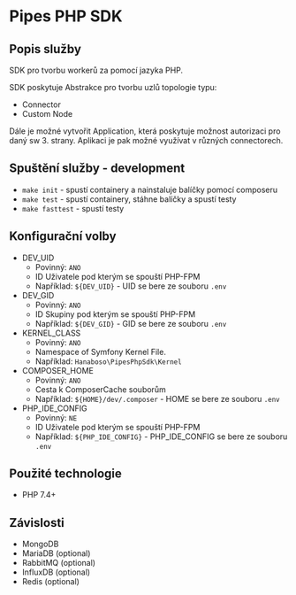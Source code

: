 # Pipes PHP SDK

## Popis služby
SDK pro tvorbu workerů za pomocí jazyka PHP.

SDK poskytuje Abstrakce pro tvorbu uzlů topologie typu:
- Connector
- Custom Node

Dále je možné vytvořit Application, která poskytuje možnost autorizaci pro daný sw 3. strany. Aplikaci je pak možné využívat v různých connectorech. 

## Spuštění služby - development
- `make init`       - spustí containery a nainstaluje balíčky pomocí composeru
- `make test`       - spustí containery, stáhne balíčky a spustí testy
- `make fasttest`   - spustí testy

## Konfigurační volby
- DEV_UID 
    - Povinný: `ANO`
    - ID Uživatele pod kterým se spouští PHP-FPM
    - Například: `${DEV_UID}` - UID se bere ze souboru `.env`
- DEV_GID 
    - Povinný: `ANO`
    - ID Skupiny pod kterým se spouští PHP-FPM
    - Například: `${DEV_GID}` - GID se bere ze souboru `.env`
- KERNEL_CLASS 
    - Povinný: `ANO`
    - Namespace of Symfony Kernel File. 
    - Například: `Hanaboso\PipesPhpSdk\Kernel`
- COMPOSER_HOME 
    - Povinný: `ANO`
    - Cesta k ComposerCache souborům
    - Například: `${HOME}/dev/.composer` - HOME se bere ze souboru `.env`
- PHP_IDE_CONFIG 
    - Povinný: `NE`
    - ID Uživatele pod kterým se spouští PHP-FPM
    - Například: `${PHP_IDE_CONFIG}` - PHP_IDE_CONFIG se bere ze souboru `.env`

## Použité technologie
- PHP 7.4+

## Závislosti
- MongoDB
- MariaDB (optional)
- RabbitMQ (optional)
- InfluxDB (optional)
- Redis (optional)